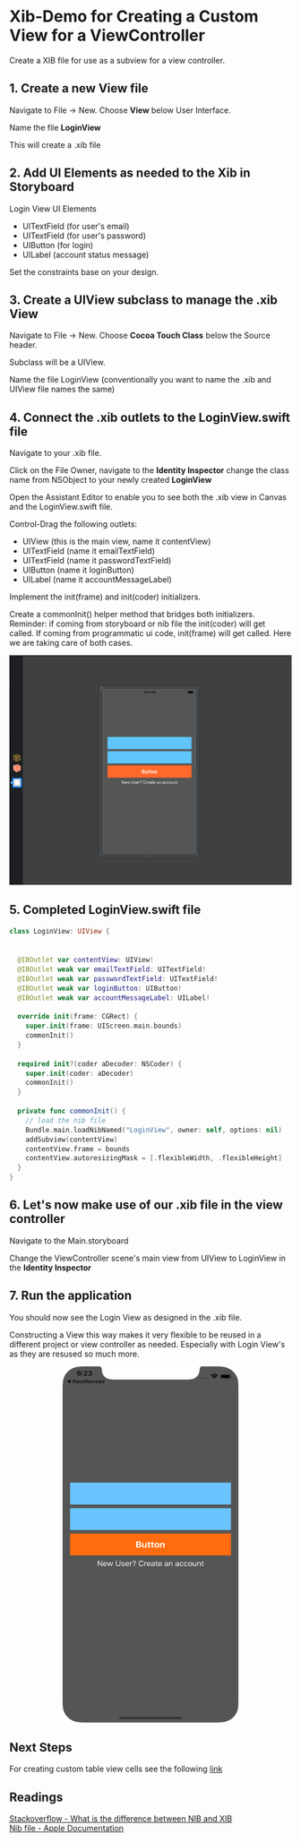 # Xib-Demo for Creating a Custom View for a ViewController

Create a XIB file for use as a subview for a view controller. 

## 1. Create a new View file 

Navigate to File -> New. Choose **View** below User Interface. 

Name the file **LoginView**  

This will create a .xib file 

## 2. Add UI Elements as needed to the Xib in Storyboard

Login View UI Elements 
- UITextField (for user's email) 
- UITextField (for user's password) 
- UIButton (for login) 
- UILabel (account status message) 

Set the constraints base on your design. 

## 3. Create a UIView subclass to manage the .xib View 

Navigate to File -> New. Choose **Cocoa Touch Class** below the Source header.

Subclass will be a UIView. 

Name the file LoginView (conventionally you want to name the .xib and UIView file names the same)

## 4. Connect the .xib outlets to the LoginView.swift file

Navigate to your .xib file. 

Click on the File Owner, navigate to the **Identity Inspector** change the class name from NSObject to your newly created **LoginView**   

Open the Assistant Editor to enable you to see both the .xib view in Canvas and the LoginView.swift file. 

Control-Drag the following outlets: 
- UIView (this is the main view, name it contentView) 
- UITextField (name it emailTextField) 
- UITextField (name it passwordTextField) 
- UIButton (name it loginButton) 
- UILabel (name it accountMessageLabel) 

Implement the init(frame) and init(coder) initializers. 

Create a commonInit() helper method that bridges both initializers. Reminder: if coming from storyboard or nib file the init(coder) will get called. If coming from programmatic ui code, init(frame) will get called. Here we are taking care of both cases. 

![xib file](https://github.com/alexpaul/Xib-Demo/blob/master/Images/xib-file.png)     

## 5. Completed LoginView.swift file 

```swift 
class LoginView: UIView {
  
  
  @IBOutlet var contentView: UIView!
  @IBOutlet weak var emailTextField: UITextField!
  @IBOutlet weak var passwordTextField: UITextField!
  @IBOutlet weak var loginButton: UIButton!
  @IBOutlet weak var accountMessageLabel: UILabel!
  
  override init(frame: CGRect) {
    super.init(frame: UIScreen.main.bounds)
    commonInit()
  }
  
  required init?(coder aDecoder: NSCoder) {
    super.init(coder: aDecoder)
    commonInit()
  }
  
  private func commonInit() {
    // load the nib file
    Bundle.main.loadNibNamed("LoginView", owner: self, options: nil)
    addSubview(contentView)
    contentView.frame = bounds
    contentView.autoresizingMask = [.flexibleWidth, .flexibleHeight]
  }
}
```

## 6. Let's now make use of our .xib file in the view controller 

Navigate to the Main.storyboard 

Change the ViewController scene's main view from UIView to LoginView in the **Identity Inspector**   

## 7. Run the application 

You should now see the Login View as designed in the .xib file. 

Constructing a View this way makes it very flexible to be reused in a different project or view controller as needed. Especially with Login View's as they are resused so much more. 

<p align="center">
  <img src="https://github.com/alexpaul/Xib-Demo/blob/master/Images/xib-demo.png" width="314" height="636" />
</p> 

## Next Steps 

For creating custom table view cells see the following [link](https://github.com/alexpaul/Xib-Demo/blob/master/Custom-TableViewCell-Xib.md)

## Readings 

[Stackoverflow - What is the difference between NIB and XIB](https://stackoverflow.com/questions/3726400/what-is-the-difference-between-nib-and-xib-interface-builder-file-formats)   
[Nib file - Apple Documentation](https://developer.apple.com/library/archive/documentation/General/Conceptual/DevPedia-CocoaCore/NibFile.html)      
